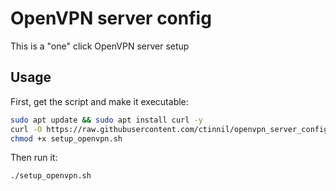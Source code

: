 # OpenVPN server config

This is a "one" click OpenVPN server setup

## Usage

First, get the script and make it executable:

```sh
sudo apt update && sudo apt install curl -y
curl -O https://raw.githubusercontent.com/ctinnil/openvpn_server_config/main/setup_openvpn.sh
chmod +x setup_openvpn.sh
```

Then run it:

```sh
./setup_openvpn.sh
```